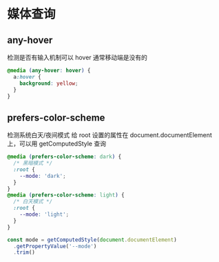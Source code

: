 # 媒体查询

## any-hover

检测是否有输入机制可以 hover
通常移动端是没有的

```css
@media (any-hover: hover) {
  a:hover {
    background: yellow;
  }
}
```

## prefers-color-scheme

检测系统白天/夜间模式
给 root 设置的属性在 document.documentElement 上，可以用 getComputedStyle 查询

```css
@media (prefers-color-scheme: dark) {
  /* 黑暗模式 */
  :root {
    --mode: 'dark';
  }
}
@media (prefers-color-scheme: light) {
  /* 白天模式 */
  :root {
    --mode: 'light';
  }
}
```

```js
const mode = getComputedStyle(document.documentElement)
  .getPropertyValue('--mode')
  .trim()
```
